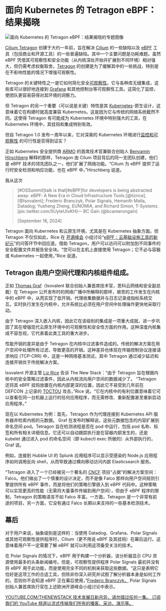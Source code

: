 # 面向 Kubernetes 的 Tetragon eBPF：结果揭晓

![面向 Kubernetes 的 Tetragon eBPF：结果揭晓的专题图像](https://cdn.thenewstack.io/media/2024/09/abea659d-getty-images-pkuhk2_sqla-unsplash-1024x683.jpg)

[Cilium Tetragon](https://github.com/cilium/tetragon) 创建于大约一年前，旨在解决 [Cilium](https://thenewstack.io/cilium-cncf-graduation-could-mean-better-observability-security-with-ebpf/) 的一些缺陷以及 [eBPF](https://thenewstack.io/what-is-ebpf/) 工具（包括商业和开源工具）的一些普遍缺陷。其中一个主要问题是功耗难题。虽然 eBPF 凭借其可观察性和安全功能（从内核深处开始并扩展到不同环境）相对强大，但仍需考虑权衡取舍。[Tetragon](https://thenewstack.io/tetragon-1-0-promises-a-new-era-of-kubernetes-security-and-observability/) 的创建是为了缓解其中的一些挑战，特别是在不影响性能的情况下增强可观察性。

Tetragon 的关键特性之一是它如何简化安全[可观察性](https://thenewstack.io/observability/)。它与各种库无缝集成，这些库可以很好地连接到 [Grafana](https://thenewstack.io/grafana-relies-on-embrace-to-pull-mobile-data/) 和其他控制台等可观察性工具。这简化了监控，使团队更容易获得对其环境的洞察力。

但 Tetragon 的另一个重要（可以说是关键）特性是其 [Kubernetes](https://thenewstack.io/kubernetes/)-原生设计，这意味着它在构建时就高度兼容 Kubernetes。这是因为它与传统的网络系统截然不同。这使得 Tetragon 有可能成为 Kubernetes 环境中特别强大的工具，在 Kubernetes 环境中，其挂钩和集成特别有效。

但自 Tetragon 1.0 发布一周年以来，它对深奥的 Kubernetes 环境进行[监控和可观察性](https://thenewstack.io/monitoring-vs-observability-whats-the-difference/) 的可行性是否得到证实？

正如 Kubernetes 安全提供商 [ARMO](https://www.armosec.io/) 的首席技术官兼联合创始人 [Benyamin Hirschberg](https://www.linkedin.com/in/ben-hirschberg-66141890/?originalSubdomain=il) 解释的那样，Tetragon 由 Cilum 项目背后的同一支团队创建，他们是 eBPF 技术的领先团队之一，他们扩展了网络功能。“Cilium 为 eBPF 提供了运行时安全检测和响应功能，也在 eBPF 中，”Hirschberg 说道。

我从这次 

> [#OSSummit]talk is that[#eBPF]for developers is being abstracted away: eBPF: A New Era in Cloud Infrastructure Tools.[@lizrice],[@Isovalent]; Frederic Branczyk, Polar Signals, Hemanth Malla, Datadog; Yusheng Zheng, EUNOMIA, and Richard Simon, T-Systems.[pic.twitter.com/5UyteUtxKH]— BC Gain (@bcamerongain) 
>
>[September 16, 2024] 

Tetragon 面向 Kubernetes 和云原生环境，尤其是在 Kubernetes 抽象方面。但 Tetragon 不仅仅如此，Rice 在 [开源峰会](https://events.linuxfoundation.org/open-source-summit-europe/) 小组讨论“[eBPF：云基础设施工具的新纪元](https://events.linuxfoundation.org/open-source-summit-europe/program/schedule/?utm_source=google&utm_medium=paid-search&utm_campaign=osseu_2024&utm_term=events-emea-search-lf-osseu_2024&utm_content=osseu_sitelink&campaignid=21416652713&adgroupid=164409738936&creative=703929171036&matchtype=b&network=g&device=c&keyword=open%20source%20summit%20europe%202024&utm_term=open%20source%20summit%20europe%202024&utm_campaign=Events+-+EMEA+-+Search+-+LF&utm_source=google&utm_medium=ppc&hsa_acc=8666746580&hsa_cam=21416652713&hsa_grp=164409738936&hsa_ad=703929171036&hsa_src=g&hsa_tgt=kwd-2321727920560&hsa_kw=open%20source%20summit%20europe%202024&hsa_mt=b&hsa_net=adwords&hsa_ver=3&gad_source=1&gclid=CjwKCAjw_4S3BhAAEiwA_64Yhk3ygWQGzaTHmF7LjsF1Omlc4fprf__dXG2Q0UH4C36aUcjERr4wnBoCuEMQAvD_BwE)”的问答环节中回应道。借助 Tetragon，用户可以访问可以附加到不同事件的安全配置文件并报告安全块。“您可以在主机上直接使用 Tetragon；它不必与容器或 Kubernetes 一起使用，”Rice 说道。
## Tetragon 由用户空间代理和内核组件组成。

正如 [Thomas Graf](https://www.linkedin.com/in/thomas-graf-73104547/?originalSubdomain=ch)（Isovalent 联合创始人兼首席技术官，思科云网络和安全副总裁）在 Tetragon 公开发布时的网络广播中所解释的那样，艰苦的工作发生在内核中的 eBPF 中，从而实现了低开销。代理收集数据并与日志记录或指标系统交互。实时执行发生在内核中，允许系统比必须在用户空间中处理操作更快地采取行动。

由于 Tetragon 深入嵌入内核，因此它在该级别的集成是一项重大成就，进一步巩固了其在增强现代云原生环境中的可观察性和安全性方面的作用。这种深度内核集成不容忽视，它代表着此类工具的重大进步。

性能开销的差异是由于 Tetragon 在内核中过滤事件造成的。传统的解决方案在用户空间中处理所有过滤，导致更高的开销。这种差异也体现在传输控制协议连接请求响应 (TCP-CRR) 中，这是一种网络基准测试，其中 Tetragon 通过减少延迟和连接开销优于传统解决方案。

Isovalent 开源主管 [Liz Rice](https://www.linkedin.com/in/lizrice/?originalSubdomain=uk) 告诉 The New Stack：“由于 Tetragon 旨在根据内核中的安全策略过滤事件，因此从内核流向用户空间的数据减少了。 “Tetragon 还将其 eBPF 挂钩放置在内核内部更深的位置，因此它不易受到几年前在 DEFCON 上记录的 [TOCTOU](https://nordvpn.com/cybersecurity/glossary/toctou-attack/) 攻击，”Rice 说。“它在内核中的有利位置意味着它可以查看在同一台机器上运行的任何应用程序，而无需修改、重新配置甚至重新启动应用程序。”

现在以 Kubernetes 为例：首先，Tetragon 作为代理连接到 Kubernetes API 服务器并检索内核的元数据。 Graf 在发布时解释说，这些元数据包含的内容扩展到命名空间 pod。Tetragon 旨在检测进程是否在 pod 中运行，包括 pod 名称、标签和所有相关详细信息。它还可以自动跟踪执行是在容器内部发生的，还是 kubelet 通过进入 pod 的命名空间（即 kubectl exec 所做的）从外部执行的，Graf 说。

例如，连接到 Hubble UI 的 Splunk 应用程序可以显示受感染的 Node.js 应用程序如何调用反向 shell，从而导致通过横向移动访问内部 Elasticsearch 服务。

“Tetragon 进入了一个已经被另一个著名的 [CNCF](https://cncf.io/?utm_content=inline+mention) 项目“占据”的解决方案空间：Falco。他们做出了一个慎重的设计决定，而不是像 Falco 那样向用户空间规则引擎提供所有 eBPF 事件，而是将他们的策略引擎嵌入到 eBPF 代码中。这种策略可以实现更高的性能（无需将大量事件传输到用户空间），但由于 eBPF 程序的限制，Tetragon 的策略语言不如 Falco 丰富。一方面，Tetragon 是一个非常有前途的项目，另一方面，它没有通过 Falco 长期以来支持的一些基本检测技术。

## 幕后

对于用户来说，抽象级别是这样的：当使用 Datadog、Grafana、Polar Signals 或其他可观察性提供程序时，Cilium（更不用说 eBPF 及其挂钩）在幕后运行。这意味着用户不一定需要了解 eBPF 就可以利用这项备受关注的技术。

在 Polar Signals 的情况下，eBPF 用于构建一个分析器，该分析器显示 CPU 资源使用最多的头条新闻编号。但是，可观察性提供程序 Polar Signals 最初并没有将 eBPF 用于此功能，而是使用完全不同的机制来获取这些数据。“这只是表明它恰好是这项工作的合适工具，但除非你深入研究并试图了解分析器本身是如何工作的，否则你不会知道 eBPF 正在幕后使用，”[Frederic Branczyk，](https://de.linkedin.com/in/frederic-branczyk) Polar Signals 创始人兼首席执行官在上述欧洲开源峰会小组讨论中表示。

[YOUTUBE.COM/THENEWSTACK
技术发展日新月异，请勿错过任何一集。 订阅我们的 YouTube
频道以流式传输我们所有的播客、采访、演示等。](https://youtube.com/thenewstack?sub_confirmation=1)